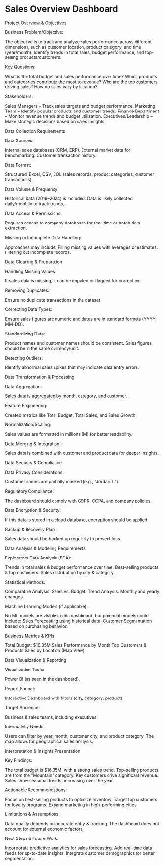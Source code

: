 # Sales Overview Dashboard

Project Overview & Objectives

Business Problem/Objective:

The objective is to track and analyze sales performance across different dimensions, such as customer location, product category, and time (year/month).
Identify trends in total sales, budget performance, and top-selling products/customers.

Key Questions:

What is the total budget and sales performance over time?
Which products and categories contribute the most to revenue?
Who are the top customers driving sales?
How do sales vary by location?

Stakeholders:

Sales Managers – Track sales targets and budget performance.
Marketing Team – Identify popular products and customer trends.
Finance Department – Monitor revenue trends and budget utilization.
Executives/Leadership – Make strategic decisions based on sales insights.

Data Collection Requirements

Data Sources:

Internal sales databases (CRM, ERP).
External market data for benchmarking.
Customer transaction history.

Data Format:

Structured: Excel, CSV, SQL (sales records, product categories, customer transactions).

Data Volume & Frequency:

Historical Data (2019–2024) is included.
Data is likely collected daily/monthly to track trends.

Data Access & Permissions:

Requires access to company databases for real-time or batch data extraction.

Missing or Incomplete Data Handling:

Approaches may include:
Filling missing values with averages or estimates.
Filtering out incomplete records.

Data Cleaning & Preparation

Handling Missing Values:

If sales data is missing, it can be imputed or flagged for correction.

Removing Duplicates:

Ensure no duplicate transactions in the dataset.

Correcting Data Types:

Ensure sales figures are numeric and dates are in standard formats (YYYY-MM-DD).

Standardizing Data:

Product names and customer names should be consistent.
Sales figures should be in the same currency/unit.

Detecting Outliers:

Identify abnormal sales spikes that may indicate data entry errors.

Data Transformation & Processing

Data Aggregation:

Sales data is aggregated by month, category, and customer.

Feature Engineering:

Created metrics like Total Budget, Total Sales, and Sales Growth.

Normalization/Scaling:

Sales values are formatted in millions (M) for better readability.

Data Merging & Integration:

Sales data is combined with customer and product data for deeper insights.

Data Security & Compliance

Data Privacy Considerations:

Customer names are partially masked (e.g., "Jordan T.").

Regulatory Compliance:

The dashboard should comply with GDPR, CCPA, and company policies.

Data Encryption & Security:

If this data is stored in a cloud database, encryption should be applied.

Backup & Recovery Plan:

Sales data should be backed up regularly to prevent loss.

Data Analysis & Modeling Requirements

Exploratory Data Analysis (EDA):

Trends in total sales & budget performance over time.
Best-selling products & top customers.
Sales distribution by city & category.

Statistical Methods:

Comparative Analysis: Sales vs. Budget.
Trend Analysis: Monthly and yearly changes.

Machine Learning Models (if applicable):

No ML models are visible in this dashboard, but potential models could include:
Sales Forecasting using historical data.
Customer Segmentation based on purchasing behavior.

Business Metrics & KPIs:

Total Budget: $16.35M
Sales Performance by Month
Top Customers & Products
Sales by Location (Map View)

Data Visualization & Reporting

Visualization Tools:

Power BI (as seen in the dashboard).

Report Format:

Interactive Dashboard with filters (city, category, product).

Target Audience:

Business & sales teams, including executives.

Interactivity Needs:

Users can filter by year, month, customer city, and product category.
The map allows for geographical sales analysis.

Interpretation & Insights Presentation

Key Findings:

The total budget is $16.35M, with a strong sales trend.
Top-selling products are from the "Mountain" category.
Key customers drive significant revenue.
Sales show seasonal trends, increasing over the year.

Actionable Recommendations:

Focus on best-selling products to optimize inventory.
Target top customers for loyalty programs.
Expand marketing in high-performing cities.

Limitations & Assumptions:

Data quality depends on accurate entry & tracking.
The dashboard does not account for external economic factors.

Next Steps & Future Work:

Incorporate predictive analytics for sales forecasting.
Add real-time data feeds for up-to-date insights.
Integrate customer demographics for better segmentation.


